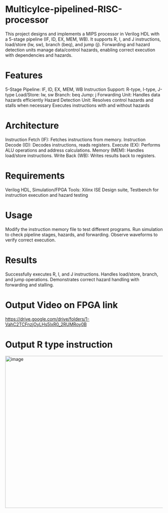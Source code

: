 # Multicylce-pipelined-RISC-processor
This project designs and implements a MIPS processor in Verilog HDL with a 5-stage pipeline (IF, ID, EX, MEM, WB). It supports R, I, and J instructions, load/store (lw, sw), branch (beq), and jump (j). Forwarding and hazard detection units manage data/control hazards, enabling correct execution with dependencies and hazards.

# Features
5-Stage Pipeline: IF, ID, EX, MEM, WB
Instruction Support:
R-type, I-type, J-type
Load/Store: lw, sw
Branch: beq
Jump: j
Forwarding Unit: Handles data hazards efficiently
Hazard Detection Unit: Resolves control hazards and stalls when necessary
Executes instructions with and without hazards

# Architecture
Instruction Fetch (IF): Fetches instructions from memory.
Instruction Decode (ID): Decodes instructions, reads registers.
Execute (EX): Performs ALU operations and address calculations.
Memory (MEM): Handles load/store instructions.
Write Back (WB): Writes results back to registers.

# Requirements
Verilog HDL,
Simulation/FPGA Tools: Xilinx ISE Design suite,
Testbench for instruction execution and hazard testing

# Usage
Modify the instruction memory file to test different programs.
Run simulation to check pipeline stages, hazards, and forwarding.
Observe waveforms to verify correct execution.

# Results
Successfully executes R, I, and J instructions.
Handles load/store, branch, and jump operations.
Demonstrates correct hazard handling with forwarding and stalling.

# Output Video on FPGA link
https://drive.google.com/drive/folders/1-VahC2TCFnzjOyLHs5lxR0_2RUMRoy0B

# Output R type instruction
<img width="1125" height="485" alt="image" src="https://github.com/user-attachments/assets/cc7882fa-0b27-475d-b5c9-10526d2917c7" />
